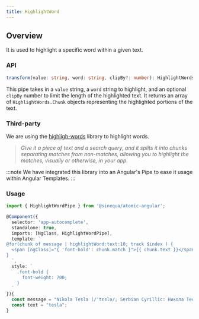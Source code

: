 ```yaml
---
title: HighlightWord
---
```


## Overview
It is used to highlight a specific word within a given text.

### API

```typescript
transform(value: string, word: string, clipBy?: number): HighlightWords.Chunk[]
```

This pipe takes in a `value` string, a `word` string to highlight, and an optional `clipBy` number to limit the length of the highlighted text.
It returns an array of `HighlightWords.Chunk` objects representing the highlighted portions of the text.


### Third-party

We are using the [highligh-words](https://github.com/tricinel/highlight-words#readme) library to highlight words.

> _Give it a piece of text and a search query, and it splits it into chunks separating matches from non-matches, allowing you to highlight the matches, visually or otherwise, in your app._

:::note
We have integrated this library into an Angular's Pipe to ease it usage within Angular Templates.
:::


### Usage


```ts title="autocomplete.component.ts"
import { HighlightWordPipe } from '@sinequa/atomic-angular';

@Component({
  selector: 'app-autocomplete',
  standalone: true,
  imports: [NgClass, HighlightWordPipe],
  template: `
@for(chunk of message | highlightWord:text:10; track $index ) {
  <span [ngClass]="{ 'font-bold': chunk.match }">{{ chunk.text }}</span>
}  
  `,
  style: `
    .font-bold {
      font-weight: 700;
    }
  `
}){
  const message = "Nikola Tesla (/ˈtɛslə/; Serbian Cyrillic: Никола Тесла;[2] pronounced [nǐkola têsla];[a] 10 July 1856 – 7 January 1943) was a Serbian-American[4][5][6] inventor, electrical engineer,";
  const text = "tesla";
}
```